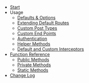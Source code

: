 <!-- ./_sidebar.md -->

* [Start](/ "WordPress API Client Documentation")
* Usage
  * [Defaults & Options](usage/defaults-and-options.md "Defaults & Options")
  * [Extending Default Routes](usage/extending-default-routes.md)
  * [Custom Post Types](usage/custom-post-types.md)
  * [Custom End Points](usage/custom-end-points.md)
  * [Authentication](usage/authentication.md)
  * [Helper Methods](usage/helper-methods.md)
  * [Default and Custom Interceptors](usage/default-and-custom-interceptors.md)
* [Function Reference](function-reference/README.md)
  * [Public Methods](function-reference/public-methods.md)
  * [Private Methods](function-reference/private-methods.md)
  * [Static Methods](function-reference/static-methods.md)
* [Change Log](CHANGELOG.md "Change Log")
